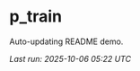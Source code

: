 # p_train

Auto-updating README demo.

<!--START_SECTION:status-->
_Last run: 2025-10-06 05:22 UTC_
<!--END_SECTION:status-->

























































































































































































































































































































































































































































































































































































































































































































































































































































































































































































































